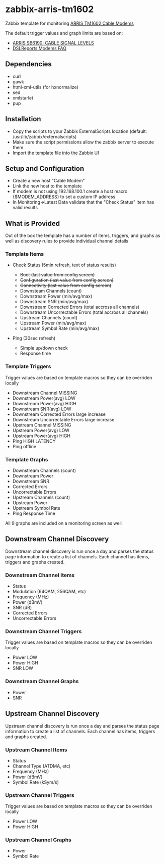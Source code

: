 # zabbix-arris-tm1602
Zabbix template for monitoring [ARRIS TM1602 Cable Modems](https://arris.secure.force.com/consumers/ConsumerProductDetail?p=a0ha000000OlCnSAAV&c=Discontinued#panel3)


The default trigger values and graph limits are based on:
* [ARRIS SB6190: CABLE SIGNAL LEVELS](https://arris.secure.force.com/consumers/articles/General_FAQs/SB6190-Cable-Signal-Levels)
* [DSLReports Modems FAQ](http://www.dslreports.com/faq/16085)


## Dependencies
- curl
- gawk
- html-xml-utils (for hxnormalize)
- sed
- xmlstarlet
- pup
 
## Installation
- Copy the scripts to your Zabbix ExternalScripts location (default: /usr/lib/zabbix/externalscripts)
- Make sure the script permissions allow the zabbix server to execute them
- Import the template file into the Zabbix UI

## Setup and Configuration
- Create a new host "Cable Modem"
- Link the new host to the template
- If modem is not using 192.168.100.1 create a host macro {$MODEM_ADDRESS} to set a custom IP  address
- In Monitoring->Latest Data validate that the "Check Status" item has valid results

## What is Provided
Out of the box the template has a number of items, triggers, and graphs as well as discovery rules to provide individual channel details

### Template Items
* Check Status (5min refresh, text of status results)
  * ~~Boot (last value from config screen)~~
  * ~~Configuration (last value from config screen)~~
  * ~~Connectivity (last value from config screen)~~
  * Downsteam Channels (count)
  * Downstream Power (min/avg/max)
  * Downstream SNR (min/avg/max)
  * Downstream Corrected Errors (total accross all channels)
  * Downstream Uncorrectable Errors (total accross all channels)
  * Upstream Channels (count)
  * Upstream Power (min/avg/max)
  * Upstream Symbol Rate (min/avg/max)

* Ping (30sec refresh)
  * Simple up/down check
  * Response time

### Template Triggers
Trigger values are based on template macros so they can be overriden locally
* Downstream Channel MISSING 
* Downstream Power(avg) LOW
* Downstream Power(avg) HIGH
* Downstream SNR(avg) LOW
* Downstream Corrected Errors large increase
* Downstream Uncorrectable Errors large increase
* Upstream Channel MISSING 
* Upstream Power(avg) LOW
* Upstream Power(avg) HIGH   
* Ping HIGH LATENCY
* Ping offline

### Template Graphs
* Downstream Channels (count)
* Downstream Power
* Downstream SNR
* Corrected Errors
* Uncorrectable Errors
* Upstream Channels (count)
* Upstream Power
* Upstream Symbol Rate
* Ping Response Time

All 9 graphs are included on a monitoring screen as well


## Downstream Channel Discovery
Downstream channel discovery is run once a day and parses the status page information to create a list of channels. Each channel has items, triggers and graphs created.

### Downstream Channel Items
* Status
* Modulation (64QAM, 256QAM, etc)
* Frequency (MHz)
* Power (dBmV)
* SNR (dB)
* Corrected Errors
* Uncorrectable Errors

### Downstream Channel Triggers
Trigger values are based on template macros so they can be overriden locally
* Power LOW
* Power HIGH
* SNR LOW

### Downstream Channel Graphs
* Power
* SNR

## Upstream Channel Discovery
Upstream channel discovery is run once a day and parses the status page information to create a list of channels. Each channel has items, triggers and graphs created.

### Upstream Channel Items
* Status
* Channel Type (ATDMA, etc)
* Frequency (MHz)
* Power (dBmV)
* Symbol Rate (kSym/s) 

### Upstream Channel Triggers
Trigger values are based on template macros so they can be overriden locally
* Power LOW
* Power HIGH

### Upstream Channel Graphs
* Power
* Symbol Rate
